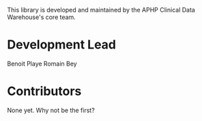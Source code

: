 This library is developed and maintained by the APHP Clinical Data Warehouse's core team.

Development Lead
================

Benoit Playe
Romain Bey


Contributors
============
None yet. Why not be the first?